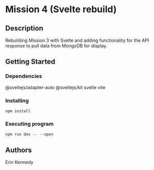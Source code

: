 # Mission 4 (Svelte rebuild)

## Description

Rebuilding Mission 3 with Svelte and adding functionality for the API response to pull data from MongoDB for display.

## Getting Started

### Dependencies

@sveltejs/adapter-auto
@sveltejs/kit
svelte
vite

### Installing

  ```npm install```

### Executing program

  ```npm run dev -- --open```

## Authors

Erin Kennedy

